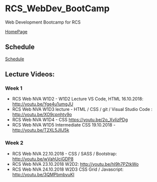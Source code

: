 # RCS_WebDev_BootCamp
Web Development Bootcamp for RCS

[HomePage](https://valrcs.github.io/RCS_WebDev_BootCamp/)

## Schedule

[Schedule](https://github.com/ValRCS/RCS_WebDev_BootCamp/blob/master/NVA_MACIBU%20PLANS.pdf)

## Lecture Videos:

### Week 1

* RCS Web NVA W1D2 - W1D2 Lecture VS Code, HTML 16.10.2018: http://youtu.be/Yge4u1umgJU
* RCS Web NVA W1D3 lecture - HTML / CSS / git / Visual Studio Code : http://youtu.be/XO9cpnhtv9o
* RCS Web NVA W1D4 - CSS https://youtu.be/2o_XvlizPDg
* RCS Web NVA W1D5 Intermediate CSS 19.10.2018 - http://youtu.be/T2XL5JlIJ5k

### Week 2

* RCS Web NVA 22.10.2018 - CSS / SASS / Bootstrap: http://youtu.be/wVahUciGDP8
* RCS Web NVA 23.10.2018 W2D2: http://youtu.be/hI9h7PZtkWo
* RCS Web NVA 24.10.2018 W2D3 CSS Grid / Javascript: http://youtu.be/3QMPbmbyuKI

